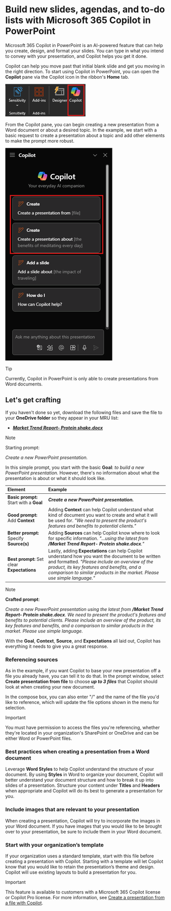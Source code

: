 # Build new slides, agendas, and to-do lists with Microsoft 365 Copilot in PowerPoint

Microsoft 365 Copilot  in PowerPoint is an AI-powered feature that can help you create, design, and format your slides.  You can type in what you intend to convey with your presentation, and Copilot helps you get it done.

Copilot can help you move past that initial blank slide and get you moving in the right direction. To start using Copilot in PowerPoint, you can open the **Copilot** pane via the Copilot icon in the ribbon's **Home** tab.

![Screenshot of the Copilot icon in the PowerPoint ribbon.](../media/create_copilot-ribbon-powerpoint.png)

From the Copilot pane, you can begin creating a new presentation from a Word document or about a desired topic. In the example, we start with a basic request to create a presentation about a topic and add other elements to make the prompt more robust.

![Screenshot of the Copilot panel in PowerPoint upon first opening.](../media/create_copilot-pane-powerpoint.png)

> [!TIP]
> Currently, Copilot in PowerPoint is only able to create presentations from Word documents.

## Let's get crafting

If you haven't done so yet, download the following files and save the file to your **OneDrive folder** so they appear in your MRU list:

- **_[Market Trend Report- Protein shake.docx](https://go.microsoft.com/fwlink/?linkid=2268827)_**

> [!NOTE]
> Starting prompt:
>
> _Create a new PowerPoint presentation._

In this simple prompt, you start with the basic **Goal**: _to build a new PowerPoint presentation._ However, there's no information about what the presentation is about or what it should look like.

| Element | Example |
| :------ | :------- |
| **Basic prompt:** Start with a **Goal** | **_Create a new PowerPoint presentation._** |
| **Good prompt:** Add **Context** | Adding **Context** can help Copilot understand what kind of document you want to create and what it will be used for. _"We need to present the product's features and benefits to potential clients."_ |
| **Better prompt:** Specify **Source(s)** | Adding **Sources** can help Copilot know where to look for specific information. _"...using the latest from **/Market Trend Report- Protein shake.docx**."_ |
| **Best prompt:** Set clear **Expectations** | Lastly, adding **Expectations** can help Copilot understand how you want the document to be written and formatted. _"Please include an overview of the product, its key features and benefits, and a comparison to similar products in the market. Please use simple language."_ |

> [!NOTE]
> **Crafted prompt**:
>
> _Create a new PowerPoint presentation using the latest from **/Market Trend Report- Protein shake.docx**. We need to present the product's features and benefits to potential clients. Please include an overview of the product, its key features and benefits, and a comparison to similar products in the market. Please  use simple language._

With the **Goal**, **Context**, **Source**, and **Expectations** all laid out, Copilot has everything it needs to give you a great response.

### Referencing sources

As in the example, if you want Copilot to base your new presentation off a file you already have, you can tell it to do that. In the prompt window, select **Create presentation from file** to choose **_up to 3 files_** that Copilot should look at when creating your new document.

In the compose box, you can also enter "/" and the name of the file you'd like to reference, which will update the file options shown in the menu for selection.

> [!IMPORTANT]
> You must have permission to access the files you're referencing, whether they're located in your organization's SharePoint or OneDrive and can be either Word or PowerPoint files.

### Best practices when creating a presentation from a Word document

Leverage **Word Styles** to help Copilot understand the structure of your document. By using **Styles** in Word to organize your document, Copilot will better understand your document structure and how to break it up into slides of a presentation. Structure your content under **Titles** and **Headers** when appropriate and Copilot will do its best to generate a presentation for you.

### Include images that are relevant to your presentation

When creating a presentation, Copilot will try to incorporate the images in your Word document. If you have images that you would like to be brought over to your presentation, be sure to include them in your Word document.

### Start with your organization’s template

If your organization uses a standard template, start with this file before creating a presentation with Copilot. Starting with a template will let Copilot know that you would like to retain the presentation’s theme and design. Copilot will use existing layouts to build a presentation for you.

> [!IMPORTANT]
> This feature is available to customers with a Microsoft 365 Copilot license or Copilot Pro license. For more information, see [Create a presentation from a file with Copilot](https://support.microsoft.com/office/create-a-new-presentation-3222ee03-f5a4-4d27-8642-9c387ab4854d).
